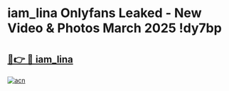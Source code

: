 # iam_lina Onlyfans Leaked - New Video & Photos March 2025 !dy7bp

# <h2><a href="https://h75lqg.iuczelnia.edu.pl?title=iam_lina&ref=dy7bp">🔗👉 🔴 iam_lina</a></h2>

[![acn](https://github.com/user-attachments/assets/0f9c940e-d8b0-45ae-aac7-cd30a18b3e1c)](https://h75lqg.iuczelnia.edu.pl?title=iam_lina&ref=dy7bp)

